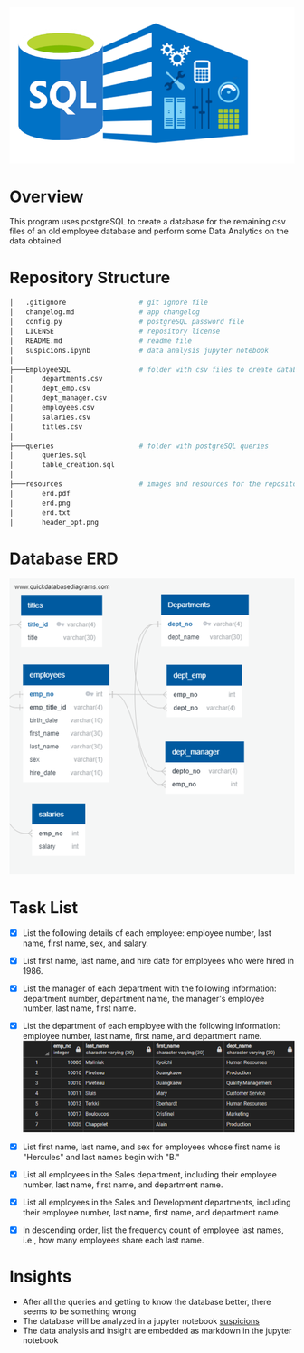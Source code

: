 ![sql-challenge](resources/header_opt.png)

# **Overview**

This program uses postgreSQL to create a database for the remaining csv files of an old employee database and perform some Data Analytics on the data obtained

# **Repository Structure**

```bash
│   .gitignore                  # git ignore file
│   changelog.md                # app changelog
│   config.py                   # postgreSQL password file
│   LICENSE                     # repository license
│   README.md                   # readme file
│   suspicions.ipynb            # data analysis jupyter notebook
│
├───EmployeeSQL                 # folder with csv files to create database from
│       departments.csv
│       dept_emp.csv
│       dept_manager.csv
│       employees.csv
│       salaries.csv
│       titles.csv
│
├───queries                     # folder with postgreSQL queries
│       queries.sql
│       table_creation.sql
│
├───resources                   # images and resources for the repository
│       erd.pdf
│       erd.png
│       erd.txt
│       header_opt.png
```

# **Database ERD**

![ERD](resources/erd.png)

# **Task List**

- [X] List the following details of each employee: employee number, last name, first name, sex, and salary.
- [X] List first name, last name, and hire date for employees who were hired in 1986.
- [X] List the manager of each department with the following information: department number, department name, the manager's employee number, last name, first name.
- [X] List the department of each employee with the following information: employee number, last name, first name, and department name.
![app screenshot](resources/screenshot.png)
- [X] List first name, last name, and sex for employees whose first name is "Hercules" and last names begin with "B."
- [X] List all employees in the Sales department, including their employee number, last name, first name, and department name.
- [X] List all employees in the Sales and Development departments, including their employee number, last name, first name, and department name.
- [X] In descending order, list the frequency count of employee last names, i.e., how many employees share each last name.



# **Insights**

- After all the queries and getting to know the database better, there seems to be something wrong
- The database will be analyzed in a jupyter notebook [suspicions](suspicions.ipynb)
- The data analysis and insight are embedded as markdown in the jupyter notebook